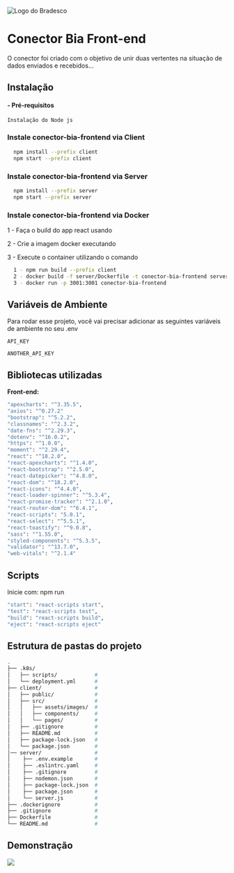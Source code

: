 
![Logo do Bradesco](https://media.graphassets.com/output=format:jpg/resize=height:100,fit:max/0pOAxMmuRvasOczSco2R)

# Conector Bia Front-end

O conector foi criado com o objetivo de unir duas vertentes na 
situação de dados enviados e recebidos...


## Instalação

#### - Pré-requisitos
    Instalação do Node js

### Instale conector-bia-frontend via Client

```bash
  npm install --prefix client
  npm start --prefix client
```

### Instale conector-bia-frontend via Server

```bash
  npm install --prefix server
  npm start --prefix server
```

### Instale conector-bia-frontend via Docker

1 - Faça o build do app react usando

2 - Crie a imagem docker executando

3 - Execute o container utilizando o comando

```bash
  1 - npm run build --prefix client
  2 - docker build -f server/Dockerfile -t conector-bia-frontend server
  3 - docker run -p 3001:3001 conector-bia-frontend
```
## Variáveis de Ambiente

Para rodar esse projeto, você vai precisar adicionar as seguintes variáveis de ambiente no seu .env

`API_KEY`

`ANOTHER_API_KEY`


## Bibliotecas utilizadas

**Front-end:** 
```bash
"apexcharts": "^3.35.5",
"axios": "^0.27.2"
"bootstrap": "^5.2.2",
"classnames": "^2.3.2",
"date-fns": "^2.29.3",
"dotenv": "^16.0.2",
"https": "^1.0.0",
"moment": "^2.29.4",
"react": "^18.2.0",
"react-apexcharts": "^1.4.0",
"react-bootstrap": "^2.5.0",
"react-datepicker": "^4.8.0",
"react-dom": "^18.2.0",
"react-icons": "^4.4.0",
"react-loader-spinner": "^5.3.4",
"react-promise-tracker": "^2.1.0",
"react-router-dom": "^6.4.1",
"react-scripts": "5.0.1",
"react-select": "^5.5.1",
"react-toastify": "^9.0.8",
"sass": "^1.55.0",
"styled-components": "^5.3.5",
"validator": "^13.7.0",
"web-vitals": "^2.1.4"
```


## Scripts

Inicie com: npm run

```bash
"start": "react-scripts start",
"test": "react-scripts test",
"build": "react-scripts build",
"eject": "react-scripts eject"
```





## Estrutura de pastas do projeto

```sh
.
├── .k8s/
│   ├── scripts/            # 
│   └── deployment.yml      # 
├── client/                 #
│   ├── public/             # 
│   ├── src/                #
│   │   ├── assets/images/  # 
│   │   ├── components/     # 
│   │   └── pages/          #
│   ├── .gitignore          # 
│   ├── README.md           #
│   ├── package-lock.json   #
│   └── package.json        #
│── server/                 #
│    ├── .env.example       #
│    ├── .eslintrc.yaml     #
│    ├── .gitignore         #
│    ├── nodemon.json       #
│    ├── package-lock.json  #
│    ├── package.json       #
│    └── server.js          #
├── .dockerignore           #
├── .gitignore              #
├── Dockerfile              # 
└── README.md               # 
```
## Demonstração

![](https://media.graphassets.com/output=format:jpg/resize=height:800,fit:max/SdGzGdSdQqqWQEJNFCsL)
